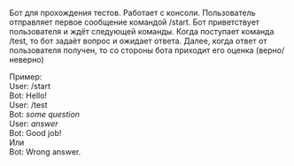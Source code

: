 Бот для прохождения тестов. Работает с консоли.
Пользователь отправляет первое сообщение командой /start. Бот приветствует пользователя и ждёт следующей команды. 
Когда поступает команда /test, то бот задаёт вопрос и ожидает ответа. Далее, когда ответ от пользователя получен, то со стороны бота приходит его оценка (верно/неверно)

Пример:  
User: /start  
Bot: Hello!  
User: /test  
Bot: *some question*  
User: *answer*  
Bot: Good job!   
Или   
Bot: Wrong answer.  
